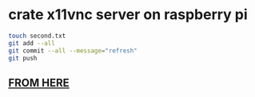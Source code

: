 # crate x11vnc server on raspberry pi


```bash
touch second.txt
git add --all
git commit --all --message="refresh"
git push

```

## [FROM HERE](https://www.randomdevstuff.com/install-x11vnc-on-raspberrypi/)